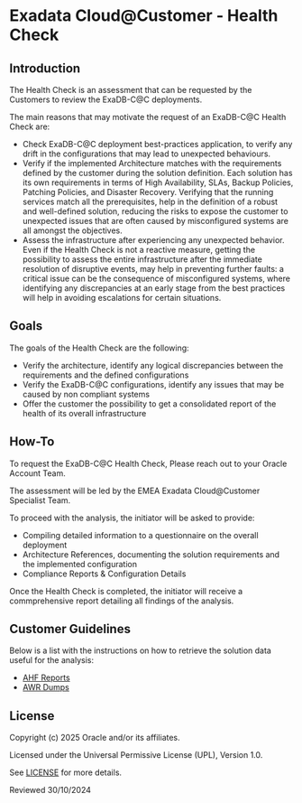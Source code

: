 # Exadata Cloud@Customer - Health Check

## Introduction

The Health Check is an assessment that can be requested by the Customers to review the ExaDB-C@C deployments.

The main reasons that may motivate the request of an ExaDB-C@C Health Check are: 

* Check ExaDB-C@C deployment best-practices application, to verify any drift in the configurations that may lead to unexpected behaviours.
* Verify if the implemented Architecture matches with the requirements defined by the customer during the solution definition. Each solution has its own requirements in terms of High Availability, SLAs, Backup Policies, Patching Policies, and Disaster Recovery. Verifying that the running services match all the prerequisites, help in the definition of a robust and well-defined solution, reducing the risks to expose the customer to unexpected issues that are often caused by misconfigured systems are all amongst the objectives. 
* Assess the infrastructure after experiencing any unexpected behavior. Even if the Health Check is not a reactive measure, getting the possibility to assess the entire infrastructure after the immediate resolution of disruptive events, may help in preventing further faults: a critical issue can be the consequence of misconfigured systems, where identifying any discrepancies at an early stage from the best practices will help in avoiding escalations for certain situations. 

## Goals 

The goals of the Health Check are the following: 

* Verify the architecture, identify any logical discrepancies between the requirements and the defined configurations
* Verify the ExaDB-C@C configurations, identify any issues that may be caused by non compliant systems
* Offer the customer the possibility to get a consolidated report of the health of its overall infrastructure

## How-To

To request the ExaDB-C@C Health Check, Please reach out to your Oracle Account Team.

The assessment will be led by the EMEA Exadata Cloud@Customer Specialist Team. 

To proceed with the analysis, the initiator will be asked to provide:
* Compiling detailed information to a questionnaire on the overall deployment
* Architecture References, documenting the solution requirements and the implemented configuration
* Compliance Reports & Configuration Details

Once the Health Check is completed, the initiator will receive a commprehensive report detailing all findings of the analysis.

## Customer Guidelines

Below is a list with the instructions on how to retrieve the solution data useful for the analysis:

* [AHF Reports](https://github.com/oracle-devrel/technology-engineering/tree/main/data-platform/exadata-cloud-at-customer/exacc-value/exacc-healthcheck/healthcheck-ahf-report)
* [AWR Dumps](https://github.com/oracle-devrel/technology-engineering/tree/main/data-platform/exadata-cloud-at-customer/exacc-value/exacc-healthcheck/healthcheck-awr-dump)

## License

Copyright (c) 2025 Oracle and/or its affiliates.

Licensed under the Universal Permissive License (UPL), Version 1.0.

See [LICENSE](https://github.com/oracle-devrel/technology-engineering/blob/main/LICENSE) for more details.

Reviewed 30/10/2024

